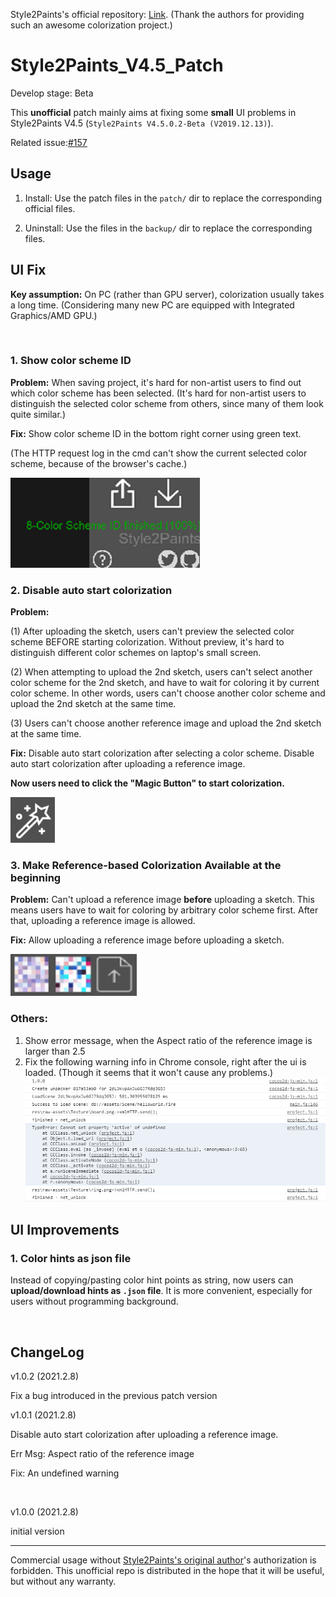 Style2Paints's official repository: [Link](https://github.com/lllyasviel/style2paints). (Thank the authors for providing such an awesome colorization project.)

# Style2Paints_V4.5_Patch

Develop stage: Beta 

This **unofficial** patch mainly aims at fixing some **small** UI problems in Style2Paints V4.5 (`Style2Paints V4.5.0.2-Beta (V2019.12.13)`).

Related issue:[#157](https://github.com/lllyasviel/style2paints/issues/157)

## Usage
1. Install: Use the patch files in the `patch/` dir to replace the corresponding official files.

2. Uninstall: Use the files in the `backup/` dir to replace the corresponding files.

## UI Fix
**Key assumption:** On PC (rather than GPU server), colorization usually takes a long time. (Considering many new PC are equipped with Integrated Graphics/AMD GPU.) 

<br/>

### 1. Show color scheme ID

**Problem:** When saving project, it's hard for non-artist users to find out which color scheme has been selected. (It's hard for non-artist users to distinguish the selected color scheme from others, since many of them look quite similar.)

**Fix:** Show color scheme ID in the bottom right corner using green text.

(The HTTP request log in the cmd can't show the current selected color scheme, because of the browser's cache.)

![state_bar](img/state_bar.png)

### 2. Disable auto start colorization

**Problem:** 

(1) After uploading the sketch, users can't preview the selected color scheme BEFORE starting colorization. Without preview, it's hard to distinguish different color schemes on laptop's small screen.

(2) When attempting to upload the 2nd sketch, users can't select another color scheme for the 2nd sketch, and have to wait for coloring it by current color scheme. In other words, users can't choose another color scheme and upload the 2nd sketch at the same time.

(3) Users can't choose another reference image and upload the 2nd sketch at the same time.

 **Fix:**
Disable auto start colorization after selecting a color scheme. Disable auto start colorization after uploading a reference image. 

 **Now users need to click the "Magic Button" to start colorization.**

![magic_button](img/magic_button.png)

### 3. Make Reference-based Colorization Available at the beginning

**Problem:** Can't upload a reference image **before** uploading a sketch. This means users have to wait for coloring by arbitrary color scheme first. After that, uploading a reference image is allowed.

 **Fix:** Allow uploading a reference image before uploading a sketch.

![upload_reference](img/upload_reference.png)

### Others:
1. Show error message, when the Aspect ratio of the reference image is larger than 2.5
2. Fix the following warning info in Chrome console, right after the ui is loaded. (Though it seems that it won't cause any problems.)
![undefined_error](img/undefined_error.png)


## UI Improvements

### 1. Color hints as json file

Instead of copying/pasting color hint points as string, now users can **upload/download hints as `.json` file**. It is more convenient, especially for users without programming background. 
 
<br/>

## ChangeLog

v1.0.2 (2021.2.8)

Fix a bug introduced in the previous patch version

v1.0.1 (2021.2.8)

Disable auto start colorization after uploading a reference image. 

Err Msg: Aspect ratio of the reference image

Fix: An undefined warning

<br/>

v1.0.0 (2021.2.8)

initial version

---

Commercial usage without [Style2Paints's original author](https://github.com/lllyasviel)'s authorization is forbidden. This unofficial repo is distributed in the hope that it will be useful, but without any warranty.